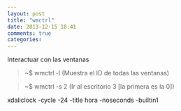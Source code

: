 ```yaml
---
layout: post
title: "wmctrl"
date: 2013-12-15 18:41
comments: true
categories: 
---
```

Interactuar con las ventanas

>~$ wmctrl -l (Muestra el ID de todas las ventanas)

>~$ wmctrl -s 2  (Ir al escritorio 3 [la primera es la 0])

xdaliclock -cycle -24 -title hora -noseconds -builtin1

